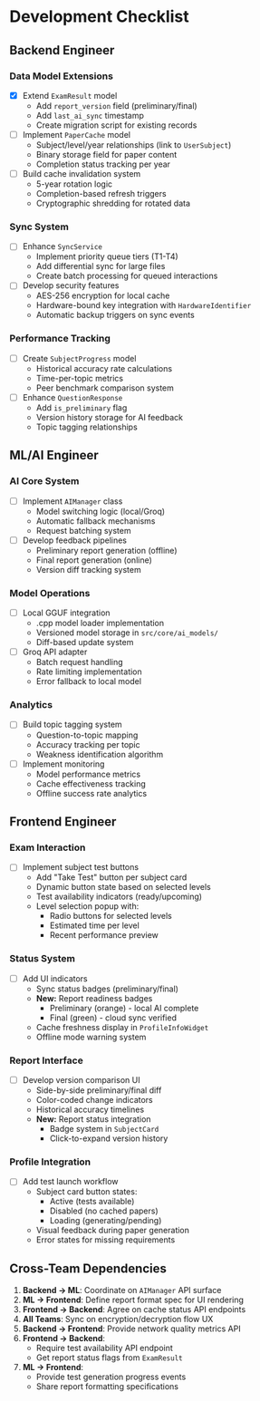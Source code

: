 # Development Checklist

## Backend Engineer

### Data Model Extensions
- [x] Extend `ExamResult` model
  - Add `report_version` field (preliminary/final)
  - Add `last_ai_sync` timestamp
  - Create migration script for existing records
- [ ] Implement `PaperCache` model
  - Subject/level/year relationships (link to `UserSubject`)
  - Binary storage field for paper content
  - Completion status tracking per year
- [ ] Build cache invalidation system
  - 5-year rotation logic
  - Completion-based refresh triggers
  - Cryptographic shredding for rotated data

### Sync System
- [ ] Enhance `SyncService`
  - Implement priority queue tiers (T1-T4)
  - Add differential sync for large files
  - Create batch processing for queued interactions
- [ ] Develop security features
  - AES-256 encryption for local cache
  - Hardware-bound key integration with `HardwareIdentifier`
  - Automatic backup triggers on sync events

### Performance Tracking
- [ ] Create `SubjectProgress` model
  - Historical accuracy rate calculations
  - Time-per-topic metrics
  - Peer benchmark comparison system
- [ ] Enhance `QuestionResponse`
  - Add `is_preliminary` flag
  - Version history storage for AI feedback
  - Topic tagging relationships

## ML/AI Engineer

### AI Core System
- [ ] Implement `AIManager` class
  - Model switching logic (local/Groq)
  - Automatic fallback mechanisms
  - Request batching system
- [ ] Develop feedback pipelines
  - Preliminary report generation (offline)
  - Final report generation (online)
  - Version diff tracking system

### Model Operations
- [ ] Local GGUF integration
  - .cpp model loader implementation
  - Versioned model storage in `src/core/ai_models/`
  - Diff-based update system
- [ ] Groq API adapter
  - Batch request handling
  - Rate limiting implementation
  - Error fallback to local model

### Analytics
- [ ] Build topic tagging system
  - Question-to-topic mapping
  - Accuracy tracking per topic
  - Weakness identification algorithm
- [ ] Implement monitoring
  - Model performance metrics
  - Cache effectiveness tracking
  - Offline success rate analytics

## Frontend Engineer

### Exam Interaction
- [ ] Implement subject test buttons
  - Add "Take Test" button per subject card
  - Dynamic button state based on selected levels
  - Test availability indicators (ready/upcoming)
  - Level selection popup with:
    - Radio buttons for selected levels
    - Estimated time per level
    - Recent performance preview

### Status System
- [ ] Add UI indicators
  - Sync status badges (preliminary/final)
  - **New:** Report readiness badges
    - Preliminary (orange) - local AI complete
    - Final (green) - cloud sync verified
  - Cache freshness display in `ProfileInfoWidget`
  - Offline mode warning system

### Report Interface
- [ ] Develop version comparison UI
  - Side-by-side preliminary/final diff
  - Color-coded change indicators
  - Historical accuracy timelines
  - **New:** Report status integration
    - Badge system in `SubjectCard`
    - Click-to-expand version history

### Profile Integration
- [ ] Add test launch workflow
  - Subject card button states:
    - Active (tests available)
    - Disabled (no cached papers)
    - Loading (generating/pending)
  - Visual feedback during paper generation
  - Error states for missing requirements

## Cross-Team Dependencies
1. **Backend → ML**: Coordinate on `AIManager` API surface
2. **ML → Frontend**: Define report format spec for UI rendering
3. **Frontend → Backend**: Agree on cache status API endpoints
4. **All Teams**: Sync on encryption/decryption flow UX
5. **Backend → Frontend**: Provide network quality metrics API
6. **Frontend → Backend**: 
   - Require test availability API endpoint
   - Get report status flags from `ExamResult`
7. **ML → Frontend**:
   - Provide test generation progress events
   - Share report formatting specifications
